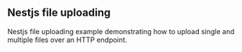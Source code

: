 ## Nestjs file uploading

Nestjs file uploading example demonstrating how to upload single and multiple files over an HTTP endpoint.